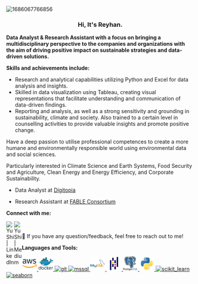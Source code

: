 
![1686067766856](https://github.com/reyhanmenetlioglu/reyhanmenetlioglu/assets/117487344/5ded0a60-60e6-4f5f-a86d-81c1b0646d55)

<h3 align="center">Hi, It's Reyhan.</h3>

**Data Analyst & Research Assistant with a focus on bringing a multidisciplinary perspective to the companies and organizations with the aim of driving positive impact on sustainable strategies and data-driven solutions.**

**Skills and achievements include:**

- Research and analytical capabilities utilizing Python and Excel for data analysis and insights.
- Skilled in data visualization using Tableau, creating visual representations that facilitate understanding and communication of data-driven findings.
- Reporting and analysis,
as well as a strong sensitivity and grounding in sustainability, climate and society. Also trained to a certain level in counselling activities to provide valuable insights and promote positive change. 

Have a deep passion to utilise professional competences to create a more humane and environmentally responsible world using environmental data and social sciences.

Particularly interested in Climate Science and Earth Systems, Food Security and Agriculture, Clean Energy and Energy Efficiency, and Corporate Sustainability.

- Data Analyst at [Digitopia](https://digitopia.co/)

- Research Assistant at [FABLE Consortium](https://fableconsortium.org/)

**Connect with me:**

<a href="https://www.linkedin.com/in/reyhanmenetlioglu/"><img align="left" src="https://raw.githubusercontent.com/yushi1007/yushi1007/main/images/linkedin.svg" alt="Yu Shi | LinkedIn" width="21px"/></a>
<a href="https://medium.com/@reyhanmenetlioglu"><img align="left" src="https://raw.githubusercontent.com/yushi1007/yushi1007/main/images/medium.svg" alt="Yu Shi | Medium" width="21px"/></a>
</br>

💬 If you have any question/feedback, feel free to reach out to me!

**Languages and Tools:**
<p align="left"> <a href="https://aws.amazon.com" target="_blank" rel="noreferrer"> <img src="https://raw.githubusercontent.com/devicons/devicon/master/icons/amazonwebservices/amazonwebservices-original-wordmark.svg" alt="aws" width="40" height="40"/> </a> <a href="https://www.docker.com/" target="_blank" rel="noreferrer"> <img src="https://raw.githubusercontent.com/devicons/devicon/master/icons/docker/docker-original-wordmark.svg" alt="docker" width="40" height="40"/> </a> <a href="https://git-scm.com/" target="_blank" rel="noreferrer"> <img src="https://www.vectorlogo.zone/logos/git-scm/git-scm-icon.svg" alt="git" width="40" height="40"/> </a> <a href="https://www.microsoft.com/en-us/sql-server" target="_blank" rel="noreferrer"> <img src="https://www.svgrepo.com/show/303229/microsoft-sql-server-logo.svg" alt="mssql" width="40" height="40"/> </a> <a href="https://www.mysql.com/" target="_blank" rel="noreferrer"> <img src="https://raw.githubusercontent.com/devicons/devicon/master/icons/mysql/mysql-original-wordmark.svg" alt="mysql" width="40" height="40"/> </a> <a href="https://pandas.pydata.org/" target="_blank" rel="noreferrer"> <img src="https://raw.githubusercontent.com/devicons/devicon/2ae2a900d2f041da66e950e4d48052658d850630/icons/pandas/pandas-original.svg" alt="pandas" width="40" height="40"/> </a> <a href="https://www.postgresql.org" target="_blank" rel="noreferrer"> <img src="https://raw.githubusercontent.com/devicons/devicon/master/icons/postgresql/postgresql-original-wordmark.svg" alt="postgresql" width="40" height="40"/> </a> <a href="https://www.python.org" target="_blank" rel="noreferrer"> <img src="https://raw.githubusercontent.com/devicons/devicon/master/icons/python/python-original.svg" alt="python" width="40" height="40"/> </a> <a href="https://scikit-learn.org/" target="_blank" rel="noreferrer"> <img src="https://upload.wikimedia.org/wikipedia/commons/0/05/Scikit_learn_logo_small.svg" alt="scikit_learn" width="40" height="40"/> </a> <a href="https://seaborn.pydata.org/" target="_blank" rel="noreferrer"> <img src="https://seaborn.pydata.org/_images/logo-mark-lightbg.svg" alt="seaborn" width="40" height="40"/> </a> </p>

																						
